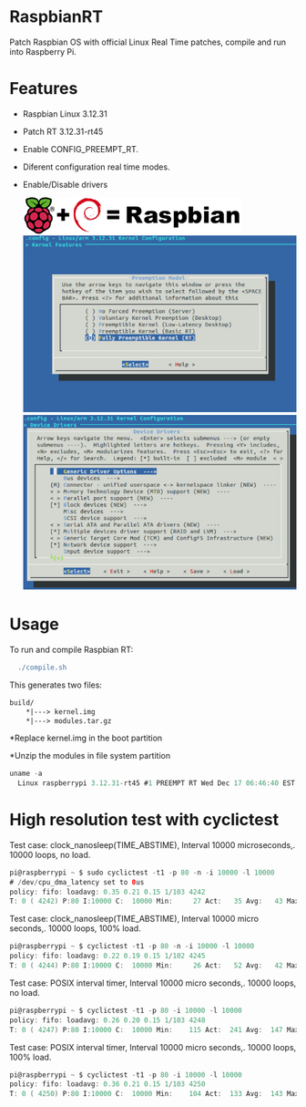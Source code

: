 RaspbianRT
=================
Patch Raspbian OS with official Linux Real Time patches, compile and run into Raspberry Pi.

Features
========
* Raspbian Linux 3.12.31

* Patch RT 3.12.31-rt45

* Enable CONFIG_PREEMPT_RT.

* Diferent configuration real time modes.

* Enable/Disable drivers
  
  ![Config RT](screenshots/raspbian_logo.png)
  ![Config RT](screenshots/rt-config.jpg)
  ![Config drivers](screenshots/drivers.jpg)


Usage
=====
To run and compile Raspbian RT:

```groovy
  ./compile.sh
```
This generates two files:
  
    build/
        *|---> kernel.img   
        *|---> modules.tar.gz
        
  *Replace kernel.img in the boot partition
  
  *Unzip the modules in file system partition

```groovy
uname -a 
  Linux raspberrypi 3.12.31-rt45 #1 PREEMPT RT Wed Dec 17 06:46:40 EST 2014 armv6l GNU/Linux
```
# High resolution test with cyclictest

Test case: clock_nanosleep(TIME_ABSTIME), Interval 10000 microseconds,. 10000 loops, no load.
```groovy
pi@raspberrypi ~ $ sudo cyclictest -t1 -p 80 -n -i 10000 -l 10000
# /dev/cpu_dma_latency set to 0us
policy: fifo: loadavg: 0.35 0.21 0.15 1/103 4242     
T: 0 ( 4242) P:80 I:10000 C:  10000 Min:     27 Act:   35 Avg:   43 Max:      78
```
Test case: clock_nanosleep(TIME_ABSTIME), Interval 10000 micro seconds,. 10000 loops, 100% load.
```groovy
pi@raspberrypi ~ $ cyclictest -t1 -p 80 -n -i 10000 -l 10000
policy: fifo: loadavg: 0.22 0.19 0.15 1/102 4245          
T: 0 ( 4244) P:80 I:10000 C:  10000 Min:     26 Act:   52 Avg:   42 Max:      81
```
Test case: POSIX interval timer, Interval 10000 micro seconds,. 10000 loops, no load.
```groovy
pi@raspberrypi ~ $ cyclictest -t1 -p 80 -i 10000 -l 10000
policy: fifo: loadavg: 0.26 0.20 0.15 1/103 4248          
T: 0 ( 4247) P:80 I:10000 C:  10000 Min:    115 Act:  241 Avg:  147 Max:     520
```
Test case: POSIX interval timer, Interval 10000 micro seconds,. 10000 loops, 100% load.
```groovy
pi@raspberrypi ~ $ cyclictest -t1 -p 80 -i 10000 -l 10000
policy: fifo: loadavg: 0.36 0.21 0.15 1/103 4250          
T: 0 ( 4250) P:80 I:10000 C:  10000 Min:    104 Act:  133 Avg:  143 Max:     509
```
